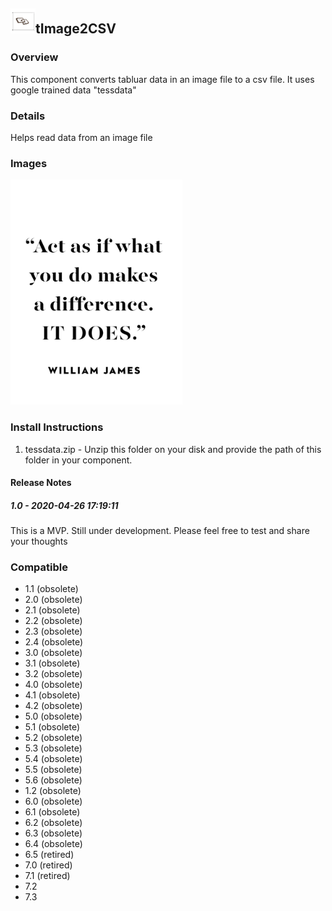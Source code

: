 ## <img src='./logo.jpg' width='40' height='40'>tImage2CSV

### Overview
This component converts tabluar data in an image file to a csv file. It uses google trained data "tessdata"
### Details
Helps read data from an image file
### Images
<a href='./screenshots/v_1.0__1.jpg'><img src='./screenshots/v_1.0__1.jpg' ></a>


### Install Instructions
1. tessdata.zip - Unzip this folder on your disk and provide the path of this folder in your component.

#### Release Notes

##### 1.0 - 2020-04-26 17:19:11
This is a MVP. Still under development. Please feel free to test and share your thoughts    
### Compatible
 -  1.1 (obsolete)
 -   2.0 (obsolete)
 -   2.1 (obsolete)
 -   2.2 (obsolete)
 -   2.3 (obsolete)
 -   2.4 (obsolete)
 -   3.0 (obsolete)
 -   3.1 (obsolete)
 -   3.2 (obsolete)
 -   4.0 (obsolete)
 -   4.1 (obsolete)
 -   4.2 (obsolete)
 -   5.0 (obsolete)
 -   5.1 (obsolete)
 -   5.2 (obsolete)
 -   5.3 (obsolete)
 -   5.4 (obsolete)
 -   5.5 (obsolete)
 -   5.6 (obsolete)
 -   1.2 (obsolete)
 -   6.0 (obsolete)
 -   6.1 (obsolete)
 -   6.2 (obsolete)
 -   6.3 (obsolete)
 -   6.4 (obsolete)
 -  6.5 (retired)
 -  7.0 (retired)
 -  7.1 (retired)
 - 7.2
 - 7.3